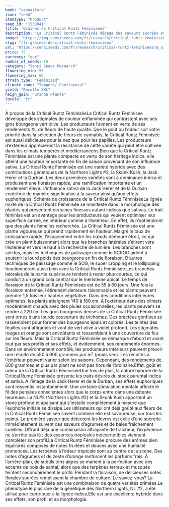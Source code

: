 ```yaml
---
book: "cannastore"
icon: "seed"
itemtype: "Product"
seed_id: "1530041"
title: "Graines de Critical Runtz Féminisées"
description: "La Critical Runtz Féminisée dégage des saveurs sucrées et des arômes tropicaux. 70 % indica et 30 % sativa, ses effets sont hybrides et ses récoltes XL."
image: "https://img.sensiseeds.com/fr/research/critical-runtz-feminisees-image.png"
slug: "/fr-graines-de-critical-runtz-feminisees"
url: "https://sensiseeds.com/fr/research/critical-runtz-feminisees?a_aid=cannastore"
price: 75
currency: "eur"
number_of_seeds: 10
category: "Sensi Seeds Research"
flowering_min: 55
flowering_max: 60
strain_type: "Feminized"
climate_zone: "Tempéré/ Continental"
yield: "Récolte XXL"
heigh_gain: "Grande Plante"
locale: "fr"
---
```

À propos de la Critical Runtz FéminiséeLa Critical Runtz Féminisée développe des stigmates de couleur enflammée qui contrastent avec ses gros bourgeons vert olive. Les producteurs l’aiment en vertu de ses rendements XL de fleurs de haute qualité. Que le goût ou l’odeur soit votre priorité dans la sélection de fleurs de cannabis, la Critical Runtz Féminisée est aussi délicieuse pour le nez que pour les papilles. Les producteurs d’extérieur apprécieront la résistance de cette variété qui peut être cultivée dans les climats tempérés et méditerranéens.Bien que la Critical Runtz Féminisée est une plante compacte en vertu de son héritage indica, elle atteint une hauteur importante en fin de saison provenant de son influence sativa. La Critical Runtz Féminisée est une variété hybride avec des contributions génétiques de la Northern Lights #2, la Skunk Kush, la Jack Herer et la Durban. Les deux premières variétés sont à dominance indica et produisent une floraison rapide, une ramification importante et un rendement élevé. L’influence sativa de la Jack Herer et de la Durban contribue de manière significative à la saveur ainsi qu’aux effets euphoriques. Schéma de croissance de la Critical Runtz FéminiséeLa lignée mixte de la Critical Runtz Féminisée se manifeste dans la morphologie des plantes qui présentent certaines finesses autant indicas que sativas. Le trait féminisé est un avantage pour les producteurs qui veulent optimiser leur superficie carrée, en intérieur comme à l’extérieur. En effet, ils n’obtiendront que des plants femelles recherchés. La Critical Runtz Féminisée est une plante vigoureuse qui prend rapidement en hauteur. Malgré le taux de croissance rapide, l’espacement entre les nœuds demeure étroit, ce qui crée un plant buissonnant alors que les branches latérales s’étirent vers l’extérieur et vers le haut à la recherche de lumière. Les branches sont solides, mais les techniques de palissage comme le SCROG aident à soutenir le lourd poids des bourgeons en fin de floraison. D’autres techniques de palissage comme le SOG, le super cropping et le lollipoping fonctionneront aussi bien avec la Critical Runtz Féminisée.Les branches latérales de la partie supérieure tendent à rester plus courtes, ce qui conduit à un grand cola central sur le méristème apical. Le temps de floraison de la Critical Runtz Féminisée est de 55 à 60 jours. Une fois la floraison entamée, l’étirement demeure raisonnable et les plants peuvent prendre 1,5 fois leur hauteur végétative. Dans des conditions intérieures optimales, les plants atteignent 140 à 180 cm. A l’extérieur dans des climats modérément chauds avec des pluies occasionnelles, les plants peuvent se rendre à 220 cm.Les gros bourgeons denses de la Critical Runtz Féminisée sont ornés d’une lourde couverture de trichomes. Des bractées gonflées se rassemblent pour former des bourgeons épais et colorés. Les teintes des feuilles sont attirantes et vont de vert olive à violet profond. Les stigmates rouges et orange sont envoûtants et ressemblent à une couverture de feu sur les fleurs. Mais la Critical Runtz Féminisée se démarque d’abord et avant tout par ses profils et ses effets, et évidemment, ses rendements énormes. Dans un environnement contrôlé, les producteurs intérieurs peuvent prévoir une récolte de 550 à 600 grammes par m² (poids sec). Les récoltes à l’extérieur peuvent varier selon les saisons. Cependant, des rendements de 600 grammes et plus par plant ne sont pas hors de l’ordinaire.Effet, goût et odeur de la Critical Runtz FéminiséeUne fois de plus, la nature hybride de la Critical Runtz Féminisée présente les traits désirés du stock parental indica et sativa. A l’image de la Jack Herer et de la Durban, ses effets euphoriques sont ressentis instantanément. Une certaine stimulation mentale affecte le fil des pensées conscientes alors que le corps entre dans une détente heureuse. La NL#2 (Northern Lights #2) et la Skunk Kush apportent un stone profond et apaisant qui s’installe complètement à mesure que l’euphorie initiale se dissipe.Les utilisateurs qui ont déjà goûté aux fleurs de la Critical Runtz Féminisée savent combien elle est savoureuse, sur tous les points. La première saveur que détectent les lèvres est celle d’une sucrerie. Immédiatement suivent des saveurs d’agrumes et de baies fraîchement cueillies. Offrant déjà une combinaison attrayante de fraîcheur, l’expérience ne s’arrête pas là : des essences tropicales indescriptibles viennent compléter son profil.La Critical Runtz Féminisée procure des arômes bien équilibrés composés de notes fruitées et douces avec une humidité prononcée. Les terpènes à l’odeur tropicale sont au centre de la scène. Des notes d’agrumes et de zeste d’orange renforcent les parfums frais. À l’arrière-plan, de subtils tons aigres se marient à la perfection avec des accents de bois de santal, alors que des terpènes terreux et musqués teintent secondairement le profil. Pendant la floraison, de délicieuses notes florales sucrées remplissent la chambre de culture. Le saviez-vous? La Critical Runtz Féminisée est une combinaison de quatre variétés primées.Le phénotype le plus rare de la génétique des Northern Lights, NL #2, a été utilisé pour contribuer à la lignée indica.Elle est une excellente hybride dans ses effets, son profil et sa morphologie.
